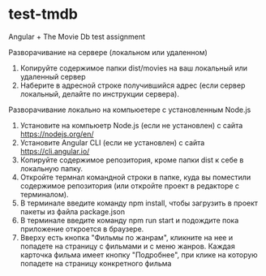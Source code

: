 
# test-tmdb
Angular + The Movie Db test assignment

Разворачивание на сервере (локальном или удаленном)
1. Копируйте содержимое папки dist/movies на ваш локальный или удаленный сервер
2. Наберите в адресной строке получившийся адрес (если сервер локальный, делайте по инструкции сервера).

Разворачивание локально на компьюетере с установленным Node.js
1. Установите на компьюетр Node.js (если не установлен) с сайта https://nodejs.org/en/
2. Установите Angular CLI (если не установлен) с сайта https://cli.angular.io/
3. Копируйте содержимое репозитория, кроме папки dist к себе в локальную папку.
4. Откройте термнал командной строки в папке, куда вы поместили содержимое репозитория (или откройте проект в редакторе с терминалом).
5. В терминале введите команду npm install, чтобы загрузить в проект пакеты из файла package.json
6. В терминале введите команду npm run start и подождите пока приложение откроется в браузере.
7. Вверху есть кнопка "Фильмы по жанрам", кликните на нее и попадете на страницу с фильмами и с меню жанров. Каждая карточка фильма имеет кнопку "Подробнее", при клике на которую попадете на страницу конкретного фильма

